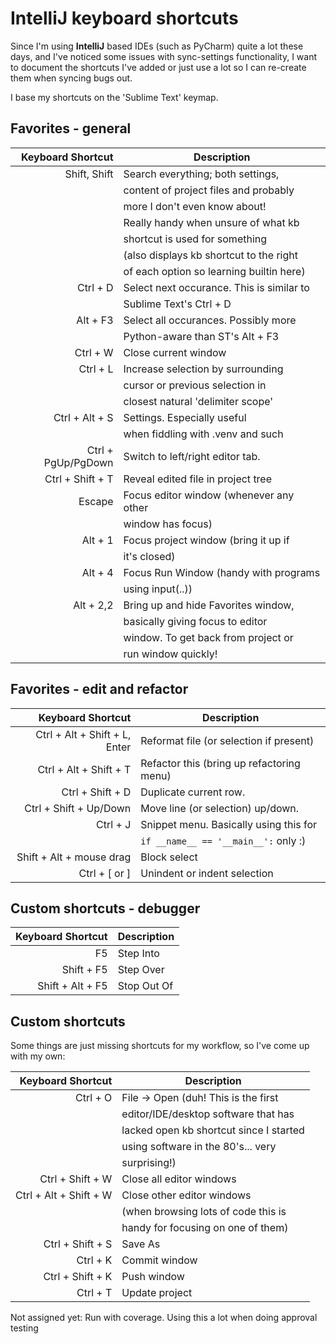 IntelliJ keyboard shortcuts
===========================

Since I'm using __IntelliJ__ based IDEs (such as PyCharm) quite a lot these days, and I've noticed some issues with sync-settings functionality, I want to document the shortcuts I've added or just use a lot so I can re-create them when syncing bugs out.

I base my shortcuts on the 'Sublime Text' keymap.


Favorites - general
-------------------

|    Keyboard Shortcut           |     Description                             |
|-------------------------------:|---------------------------------------------|
|                   Shift, Shift | Search everything; both settings,           |
|                                | content of project files and probably       |
|                                | more I don't even know about!               |
|                                | Really handy when unsure of what kb         |
|                                | shortcut is used for something              |
|                                | (also displays kb shortcut to the right     |
|                                | of each option so learning builtin here)    |
|                       Ctrl + D | Select next occurance. This is similar to   |
|                                | Sublime Text's Ctrl + D                     |
|                       Alt + F3 | Select all occurances. Possibly more        |
|                                | Python-aware than ST's Alt + F3             |
|                       Ctrl + W | Close current window                        |
|                       Ctrl + L | Increase selection by surrounding           |
|                                | cursor or previous selection in             |
|                                | closest natural 'delimiter scope'           |
|                 Ctrl + Alt + S | Settings. Especially useful                 |
|                                | when fiddling with .venv and such           |
|             Ctrl + PgUp/PgDown | Switch to left/right editor tab.            |
|             Ctrl + Shift + T   | Reveal edited file in project tree          |
|                         Escape | Focus editor window (whenever any other     |
|                                | window has focus)                           |
|                        Alt + 1 | Focus project window (bring it up if        |
|                                | it's closed)                                |
|                        Alt + 4 | Focus Run Window (handy with programs       |
|                                | using input(..))                            |
|                      Alt + 2,2 | Bring up and hide Favorites window,         |
|                                | basically giving focus to editor            |
|                                | window. To get back from project or         |
|                                | run window quickly!                         |

 
Favorites - edit and refactor
-----------------------------

|    Keyboard Shortcut           |     Description                             |
|-------------------------------:|---------------------------------------------|
| Ctrl + Alt + Shift + L, Enter  |   Reformat file (or selection if present)   |
| Ctrl + Alt + Shift + T         |   Refactor this (bring up refactoring menu) |
| Ctrl + Shift + D               |   Duplicate current row.                    |
| Ctrl + Shift + Up/Down         |   Move line (or selection) up/down.         |
| Ctrl + J                       |   Snippet menu. Basically using this for    |
|                                |   `if __name__ == '__main__':` only :)      |
| Shift + Alt + mouse drag       |   Block select                              |
| Ctrl + \[ or \]                |   Unindent or indent selection              |


Custom shortcuts - debugger
---------------------------

|    Keyboard Shortcut           |     Description                             |
|-------------------------------:|---------------------------------------------|
|                             F5 | Step Into                                   |
|                     Shift + F5 | Step Over                                   |
|               Shift + Alt + F5 | Stop Out Of                                 |


Custom shortcuts
----------------
Some things are just missing shortcuts for my workflow, so I've come up with my own:


|    Keyboard Shortcut           |     Description                             |
|-------------------------------:|---------------------------------------------|
|                       Ctrl + O | File -> Open (duh! This is the first        |
|                                | editor/IDE/desktop software that has        |
|                                | lacked open kb shortcut since I started     |
|                                | using software in the 80's... very          |
|                                | surprising!)                                |
|               Ctrl + Shift + W | Close all editor windows                    |
|         Ctrl + Alt + Shift + W | Close other editor windows                  |
|                                | (when browsing lots of code this is         |
|                                | handy for focusing on one of them)          |
|               Ctrl + Shift + S | Save As                                     |
|                       Ctrl + K | Commit window                               |
|               Ctrl + Shift + K | Push window                                 |
|                       Ctrl + T | Update project                              |


Not assigned yet: Run with coverage. Using this a lot when doing approval testing

